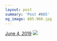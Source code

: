 ```yaml
---
layout: post
summary: 'Post #885'
og_image: 885-960.jpg
---
```


<p>
  <time>
    <a href="/885">June 4, 2019</a>
  </time>
  <a href="/885">
    <img src="{{ site.assets_url }}/885-480.jpg" srcset="{{ site.assets_url }}/885-240.jpg 240w, {{ site.assets_url }}/885-480.jpg 480w, {{ site.assets_url }}/885-720.jpg 720w, {{ site.assets_url }}/885-960.jpg 960w" sizes="(min-width: 700px) 50vw, calc(100vw - 2rem)" />
  </a>
</p>
